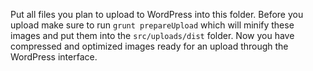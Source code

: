 Put all files you plan to upload to WordPress into this folder. Before you upload make sure to run `grunt prepareUpload` which will minify these images and put them into the `src/uploads/dist` folder. Now you have compressed and optimized images ready for an upload through the WordPress interface.
